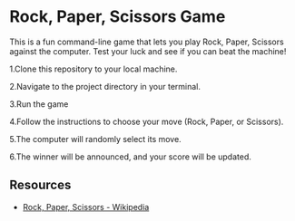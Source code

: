 # Rock, Paper, Scissors Game

This is a fun command-line game that lets you play Rock, Paper, Scissors against the computer. Test your luck and see if you can beat the machine!

1.Clone this repository to your local machine.

2.Navigate to the project directory in your terminal.

3.Run the game

4.Follow the instructions to choose your move (Rock, Paper, or Scissors).

5.The computer will randomly select its move.

6.The winner will be announced, and your score will be updated.


## Resources

- [Rock, Paper, Scissors - Wikipedia](https://en.wikipedia.org/wiki/Rock_paper_scissors)


